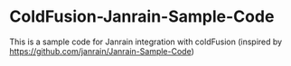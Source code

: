 ColdFusion-Janrain-Sample-Code
==============================

This is a sample code for Janrain integration with coldFusion (inspired by https://github.com/janrain/Janrain-Sample-Code)